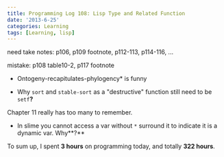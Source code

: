 ```yaml
---
title: Programming Log 108: Lisp Type and Related Function
date: '2013-6-25'
categories: Learning
tags: [Learning, lisp]
---
```


need take notes: p106, p109 footnote, p112-113, p114-116, ...

mistake: p108 table10-2, p117 footnote

* Ontogeny-recapitulates-phylogency* is funny

+ Why `sort` and `stable-sort` as a "destructive" function still need to be `setf`**?**

Chapter 11 really has too many to remember.

+ In slime you cannot access a var without `*` surround it to indicate it is a dynamic var. Why**?**

To sum up, I spent **3 hours** on programming today, and totally **322 hours**. 